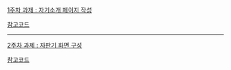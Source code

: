 [1주차 과제 : 자기소개 페이지 작성](https://heee23.github.io/comento/1주차)

[참고코드](https://github.com/subtitle1/index.html)

------------------

[2주차 과제 : 자판기 화면 구성](https://heee23.github.io/comento/2%EC%A3%BC%EC%B0%A8/vandingmachine.html)

[참고코드](https://github.com/jaelyung/VendingMachine/blob/master/10%EC%9E%90%ED%8C%90%EA%B8%B0.html)
